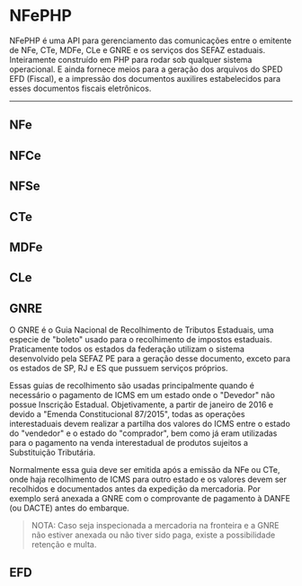 # NFePHP

NFePHP é uma API para gerenciamento das comunicações entre o emitente de NFe, CTe, MDFe, CLe e GNRE e os serviços dos SEFAZ estaduais. Inteiramente construído em PHP para rodar sob qualquer sistema operacional.
E ainda fornece meios para a geração dos arquivos do SPED EFD (Fiscal), e a impressão dos documentos auxilires estabelecidos para esses documentos fiscais eletrônicos.

***

## NFe

## NFCe

## NFSe

## CTe

## MDFe

## CLe

## GNRE
O GNRE é o Guia Nacional de Recolhimento de Tributos Estaduais, uma especie de "boleto" usado para o recolhimento de impostos estaduais. Praticamente todos os estados da federação utilizam o sistema desenvolvido pela SEFAZ PE para a geração desse documento, exceto para os estados de SP, RJ e ES que pussuem serviços próprios.

Essas guias de recolhimento são usadas principalmente quando é necessário o pagamento de ICMS em um estado onde o "Devedor" não possue Inscrição Estadual. Objetivamente, a partir de janeiro de 2016 e devido a "Emenda Constitucional 87/2015", todas as operações interestaduais devem realizar a partilha dos valores do ICMS entre o estado do "vendedor" e o estado do "comprador", bem como já eram utilizadas para o pagamento na venda interestadual de produtos sujeitos a Substituição Tributária.

Normalmente essa guia deve ser emitida após a emissão da NFe ou CTe, onde haja recolhimento de ICMS para outro estado e os valores devem ser recolhidos e documentados antes da expedição da mercadoria. Por exemplo será anexada a GNRE com o comprovante de pagamento à DANFE (ou DACTE) antes do embarque.

> NOTA: Caso seja inspecionada a mercadoria na fronteira e a GNRE não estiver anexada ou não tiver sido paga, existe a possibilidade retenção e multa.

## EFD

